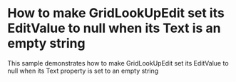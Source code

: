 # How to make GridLookUpEdit set its EditValue to null when its Text is an empty string


<p>This sample demonstrates how to make GridLookUpEdit set its  EditValue to null when its Text property is set to an empty string</p>

<br/>


